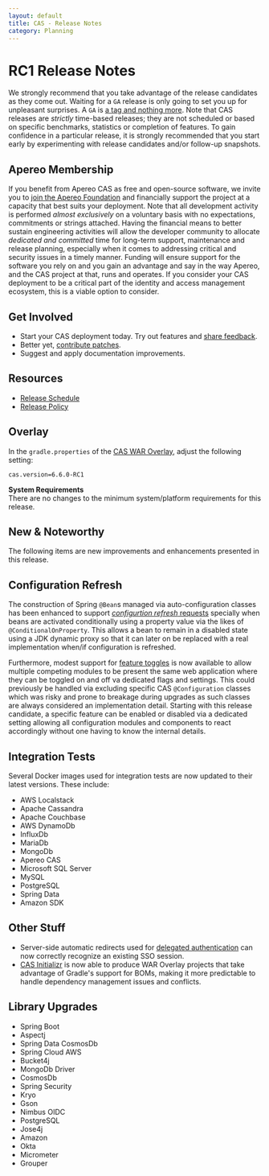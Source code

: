 ```yaml
---
layout: default
title: CAS - Release Notes
category: Planning
---
```


# RC1 Release Notes

We strongly recommend that you take advantage of the release candidates as they come out. Waiting for a `GA` release is only going to set
you up for unpleasant surprises. A `GA`
is [a tag and nothing more](https://apereo.github.io/2017/03/08/the-myth-of-ga-rel/). Note that CAS releases are *strictly* time-based
releases; they are not scheduled or based on specific benchmarks, statistics or completion of features. To gain confidence in a particular
release, it is strongly recommended that you start early by experimenting with release candidates and/or follow-up snapshots.

## Apereo Membership

If you benefit from Apereo CAS as free and open-source software, we invite you
to [join the Apereo Foundation](https://www.apereo.org/content/apereo-membership)
and financially support the project at a capacity that best suits your deployment. Note that all development activity is performed
*almost exclusively* on a voluntary basis with no expectations, commitments or strings attached. Having the financial means to better
sustain engineering activities will allow the developer community to allocate *dedicated and committed* time for long-term support,
maintenance and release planning, especially when it comes to addressing critical and security issues in a timely manner. Funding will
ensure support for the software you rely on and you gain an advantage and say in the way Apereo, and the CAS project at that, runs and
operates. If you consider your CAS deployment to be a critical part of the identity and access management ecosystem, this is a viable option
to consider.

## Get Involved

- Start your CAS deployment today. Try out features and [share feedback](/cas/Mailing-Lists.html).
- Better yet, [contribute patches](/cas/developer/Contributor-Guidelines.html).
- Suggest and apply documentation improvements.

## Resources

- [Release Schedule](https://github.com/apereo/cas/milestones)
- [Release Policy](/cas/developer/Release-Policy.html)

## Overlay

In the `gradle.properties` of the [CAS WAR Overlay](../installation/WAR-Overlay-Installation.html), adjust the following setting:

```properties
cas.version=6.6.0-RC1
```

<div class="alert alert-info">
<strong>System Requirements</strong><br/>There are no changes to the 
minimum system/platform requirements for this release.
</div>

## New & Noteworthy

The following items are new improvements and enhancements presented in this release.
  
## Configuration Refresh

The construction of Spring `@Bean`s managed via auto-configuration classes has been enhanced to support [*configurtion refresh* requests](../configuration/Configuration-Management-Reload.html) specially when beans are activated conditionally using a property value via the likes of `@ConditionalOnProperty`. This allows a bean to remain in a disabled state using a JDK dynamic proxy so that it can later on be replaced with a real implementation when/if configuration is refreshed. 

Furthermore, modest support for [feature toggles](../configuration/Configuration-Management-Extensions.html) is now available to allow multiple competing modules to be present the same web application where they can be toggled on and off va dedicated flags and settings. This could previously be handled via excluding specific CAS `@Configuration` classes which was risky and prone to breakage during upgrades as such classes are always considered an implementation detail. Starting with this release candidate, a specific feature can be enabled or disabled via a dedicated setting allowing all configuration modules and components to react accordingly without one having to know the internal details.
  
## Integration Tests

Several Docker images used for integration tests are now updated to their latest versions. These include:

- AWS Localstack
- Apache Cassandra
- Apache Couchbase
- AWS DynamoDb
- InfluxDb
- MariaDb
- MongoDb
- Apereo CAS
- Microsoft SQL Server
- MySQL
- PostgreSQL
- Spring Data
- Amazon SDK

## Other Stuff
        
- Server-side automatic redirects used for [delegated authentication](../integration/Delegate-Authentication.html) can now correctly recognize an existing SSO session.
- [CAS Initializr](../installation/WAR-Overlay-Initializr.html) is now able to produce WAR Overlay projects that take advantage of Gradle's support for BOMs, making it more predictable to handle dependency management issues and conflicts.

## Library Upgrades
     
- Spring Boot
- Aspectj
- Spring Data CosmosDb
- Spring Cloud AWS
- Bucket4j
- MongoDb Driver
- CosmosDb
- Spring Security
- Kryo
- Gson
- Nimbus OIDC
- PostgreSQL
- Jose4j
- Amazon
- Okta
- Micrometer
- Grouper

